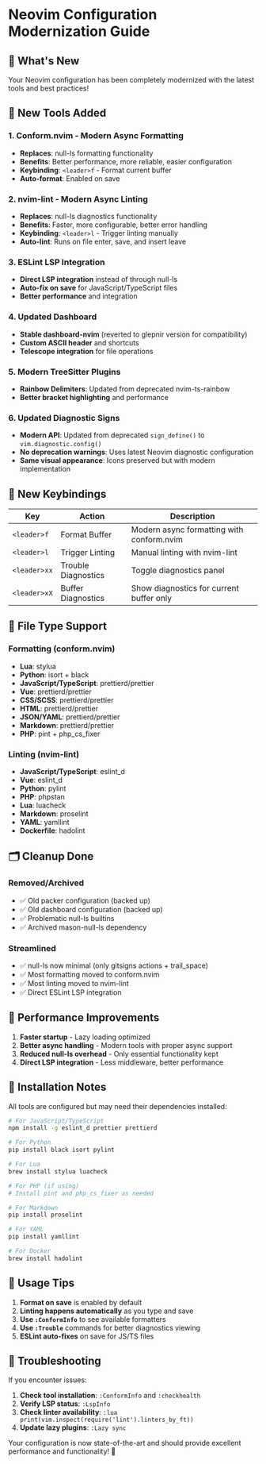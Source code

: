 # Neovim Configuration Modernization Guide

## 🎉 What's New

Your Neovim configuration has been completely modernized with the latest tools and best practices!

## 🔧 New Tools Added

### **1. Conform.nvim** - Modern Async Formatting
- **Replaces**: null-ls formatting functionality
- **Benefits**: Better performance, more reliable, easier configuration
- **Keybinding**: `<leader>f` - Format current buffer
- **Auto-format**: Enabled on save

### **2. nvim-lint** - Modern Async Linting  
- **Replaces**: null-ls diagnostics functionality
- **Benefits**: Faster, more configurable, better error handling
- **Keybinding**: `<leader>l` - Trigger linting manually
- **Auto-lint**: Runs on file enter, save, and insert leave

### **3. ESLint LSP Integration**
- **Direct LSP integration** instead of through null-ls
- **Auto-fix on save** for JavaScript/TypeScript files
- **Better performance** and integration

### **4. Updated Dashboard**
- **Stable dashboard-nvim** (reverted to glepnir version for compatibility)
- **Custom ASCII header** and shortcuts
- **Telescope integration** for file operations

### **5. Modern TreeSitter Plugins**
- **Rainbow Delimiters**: Updated from deprecated nvim-ts-rainbow
- **Better bracket highlighting** and performance

### **6. Updated Diagnostic Signs**
- **Modern API**: Updated from deprecated `sign_define()` to `vim.diagnostic.config()`
- **No deprecation warnings**: Uses latest Neovim diagnostic configuration
- **Same visual appearance**: Icons preserved but with modern implementation

## 🎯 New Keybindings

| Key | Action | Description |
|-----|--------|-------------|
| `<leader>f` | Format Buffer | Modern async formatting with conform.nvim |
| `<leader>l` | Trigger Linting | Manual linting with nvim-lint |
| `<leader>xx` | Trouble Diagnostics | Toggle diagnostics panel |
| `<leader>xX` | Buffer Diagnostics | Show diagnostics for current buffer only |

## 📁 File Type Support

### **Formatting** (conform.nvim)
- **Lua**: stylua
- **Python**: isort + black  
- **JavaScript/TypeScript**: prettierd/prettier
- **Vue**: prettierd/prettier
- **CSS/SCSS**: prettierd/prettier
- **HTML**: prettierd/prettier
- **JSON/YAML**: prettierd/prettier
- **Markdown**: prettierd/prettier
- **PHP**: pint + php_cs_fixer

### **Linting** (nvim-lint)
- **JavaScript/TypeScript**: eslint_d
- **Vue**: eslint_d
- **Python**: pylint
- **PHP**: phpstan
- **Lua**: luacheck
- **Markdown**: proselint
- **YAML**: yamllint
- **Dockerfile**: hadolint

## 🗂️ Cleanup Done

### **Removed/Archived**
- ✅ Old packer configuration (backed up)
- ✅ Old dashboard configuration (backed up)
- ✅ Problematic null-ls builtins
- ✅ Archived mason-null-ls dependency

### **Streamlined**
- ✅ null-ls now minimal (only gitsigns actions + trail_space)
- ✅ Most formatting moved to conform.nvim
- ✅ Most linting moved to nvim-lint
- ✅ Direct ESLint LSP integration

## 🚀 Performance Improvements

1. **Faster startup** - Lazy loading optimized
2. **Better async handling** - Modern tools with proper async support
3. **Reduced null-ls overhead** - Only essential functionality kept
4. **Direct LSP integration** - Less middleware, better performance

## 🔧 Installation Notes

All tools are configured but may need their dependencies installed:

```bash
# For JavaScript/TypeScript
npm install -g eslint_d prettier prettierd

# For Python  
pip install black isort pylint

# For Lua
brew install stylua luacheck

# For PHP (if using)
# Install pint and php_cs_fixer as needed

# For Markdown
pip install proselint

# For YAML
pip install yamllint

# For Docker
brew install hadolint
```

## 🎯 Usage Tips

1. **Format on save** is enabled by default
2. **Linting happens automatically** as you type and save
3. **Use `:ConformInfo`** to see available formatters
4. **Use `:Trouble`** commands for better diagnostics viewing
5. **ESLint auto-fixes** on save for JS/TS files

## 🐛 Troubleshooting

If you encounter issues:

1. **Check tool installation**: `:ConformInfo` and `:checkhealth`
2. **Verify LSP status**: `:LspInfo`
3. **Check linter availability**: `:lua print(vim.inspect(require('lint').linters_by_ft))`
4. **Update lazy plugins**: `:Lazy sync`

Your configuration is now state-of-the-art and should provide excellent performance and functionality! 🎊
